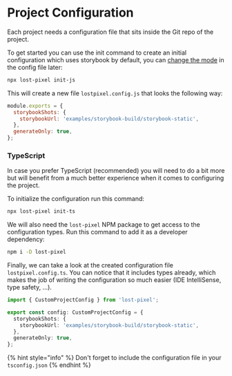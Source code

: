 # Project Configuration

Each project needs a configuration file that sits inside the Git repo of the project.

To get started you can use the init command to create an initial configuration which uses storybook by default, you can [change the mode](modes.md) in the config file later:

```bash
npx lost-pixel init-js
```

This will create a new file `lostpixel.config.js` that looks the following way:

```javascript
module.exports = {
  storybookShots: {
    storybookUrl: 'examples/storybook-build/storybook-static',
  },
  generateOnly: true,
};
```

### TypeScript

In case you prefer TypeScript (recommended) you will need to do a bit more but will benefit from a much better experience when it comes to configuring the project.

To initialize the configuration run this command:

```bash
npx lost-pixel init-ts
```

We will also need the `lost-pixel` NPM package to get access to the configuration types. Run this command to add it as a developer dependency:

```bash
npm i -D lost-pixel
```

Finally, we can take a look at the created configuration file `lostpixel.config.ts`. You can notice that it includes types already, which makes the job of writing the configuration so much easier (IDE IntelliSense, type safety, ...).

```typescript
import { CustomProjectConfig } from 'lost-pixel';

export const config: CustomProjectConfig = {
  storybookShots: {
    storybookUrl: 'examples/storybook-build/storybook-static',
  },
  generateOnly: true,
};
```

{% hint style="info" %}
Don't forget to include the configuration file in your `tsconfig.json`
{% endhint %}

